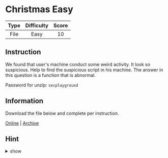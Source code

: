 # Christmas Easy

| Type | Difficulty | Score |
| :--: | :--------: | :---: |
| File |    Easy    |  10   |

## Instruction

We found that user's machine conduct some weird activity. It look so suspicious. Help to find the suspicious script in his machine. The answer in this question is a function that is abnormal.

Password for unzip: `secplayground`

## Information

Download the file below and complete per instruction.

[Online](https://storage.googleapis.com/secplayground-event/merrychristmas2022/forensic/christmas_easy_evidence.zip) | [Archive](christmas_easy_evidence.zip)

## Hint

<details>
<summary>show</summary>
file text
</details>
